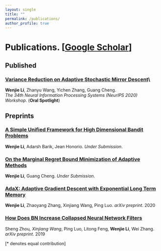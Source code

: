 ```yaml
---
layout: single
title: ""
permalink: /publications/
author_profile: true
---
```

# <i class="fa fa-fw fa-paste"></i> Publications. [[Google Scholar](https://scholar.google.com/citations?user=4jlUpjEAAAAJ&hl=en)] #

## Published

### [Variance Reduction on Adaptive Stochastic Mirror Descent](https://williamlwj.github.io/About//publications/SVRGMD)\
**Wenjie Li**, Zhanyu Wang, Yichen Zhang, Guang Cheng. \
_The 34th Neural Information Processing Systems (NeurIPS 2020) Workshop_. (**Oral Spotlight**)

## Preprints

### [A Simple Unified Framework for High Dimensional Bandit Problems](https://williamlwj.github.io/About//publications/Bandit_framework)

**Wenjie Li**, Adarsh Barik, Jean Honorio. 
_Under Submission_. 


### [On the Marginal Regret Bound Minimization of Adaptive Methods](https://williamlwj.github.io/About//publications/AMX)

**Wenjie Li**, Guang Cheng. 
_Under Submission_. 


### [AdaX: Adaptive Gradient Descent with Exponential Long Term Memory](https://williamlwj.github.io/About//publications/AdaX)

**Wenjie Li**, Zhaoyang Zhang, Xinjiang Wang, Ping Luo. 
_arXiv preprint_. 2020



### [How Does BN Increase Collapsed Neural Network Filters](https://williamlwj.github.io/About//publications/BN-collapse)

Sheng Zhou<sup>*</sup>, Xinjiang Wang<sup>*</sup>, Ping Luo, Litong Feng, **Wenjie Li**, Wei Zhang.
_arXiv preprint_. 2019

[* denotes equal contribution]
